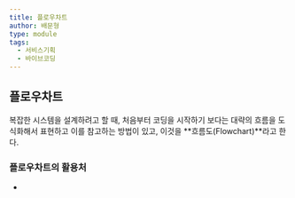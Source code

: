 ```yaml
---
title: 플로우차트
author: 배문형
type: module
tags:
  - 서비스기획
  - 바이브코딩
---
```


## 플로우차트

복잡한 시스템을 설계하려고 할 때, 처음부터 코딩을 시작하기 보다는 대략의 흐름을 도식화해서 표현하고 이를 참고하는 방법이 있고, 이것을 **흐름도(Flowchart)**라고 한다.

### 플로우차트의 활용처

- 